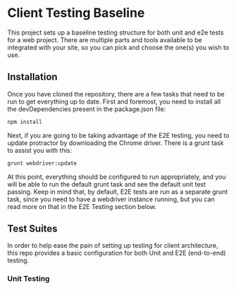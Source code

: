 Client Testing Baseline
=======================

This project sets up a baseline testing structure for both unit and e2e tests for a web project.
There are multiple parts and tools available to be integrated with your site, so you can pick
and choose the one(s) you wish to use.

## Installation

Once you have cloned the repository, there are a few tasks that need to be run to get everything
up to date. First and foremost, you need to install all the devDependencies present in the
package.json file:

```sh
npm install
```

Next, if you are going to be taking advantage of the E2E testing, you need to update protractor
by downloading the Chrome driver. There is a grunt task to assist you with this:

```sh
grunt webdriver:update
```

At this point, everything should be configured to run appropriately, and you will be able to run
the default grunt task and see the default unit test passing. Keep in mind that, by default,
E2E tests are run as a separate grunt task, since you need to have a webdriver instance running,
but you can read more on that in the E2E Testing section below.

## Test Suites

In order to help ease the pain of setting up testing for client architecture, this repo provides
a basic configuration for both Unit and E2E (end-to-end) testing.

### Unit Testing

